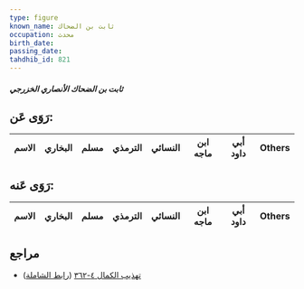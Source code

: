 ```yaml
---
type: figure
known_name: ثابت بن الضحاك
occupation: محدث
birth_date:
passing_date:
tahdhib_id: 821
---
```

##### ثابت بن الضحاك الأنصاري الخزرجي

## رَوَى عَن:
| الاسم | البخاري | مسلم | الترمذي | النسائي | ابن ماجه | أبي داود | Others |
| ----- | ------- | ---- | ------- | ------- | -------- | -------- | ------ |
## رَوَى عَنه:
| الاسم | البخاري | مسلم | الترمذي | النسائي | ابن ماجه | أبي داود | Others |
| ----- | ------- | ---- | ------- | ------- | -------- | -------- | ------ |
## مراجع
- [تهذيب الكمال ٤-٣٦٢](obsidian://open?vault=Tahdhib-al-Kamal&file=Figures/٨٢١-ثابت%20بن%20الضحاك%20الأنصاري%20الخزرجي) ([رابط الشاملة](https://shamela.ws/book/3722/1876))